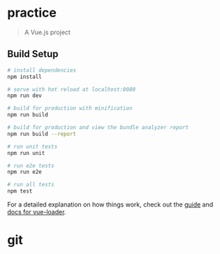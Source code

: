 # practice

> A Vue.js project

## Build Setup

``` bash
# install dependencies
npm install

# serve with hot reload at localhost:8080
npm run dev

# build for production with minification
npm run build

# build for production and view the bundle analyzer report
npm run build --report

# run unit tests
npm run unit

# run e2e tests
npm run e2e

# run all tests
npm test
```

For a detailed explanation on how things work, check out the [guide](http://vuejs-templates.github.io/webpack/) and [docs for vue-loader](http://vuejs.github.io/vue-loader).

# git 
<!-- 
克隆到本地
git clone https://github.com/flyricer/practice.git 或者 git clone git://github.com/flyricer/practice.git
git checkout -b dev origin/dev 创建远程origin的dev分支到本地
git branch --set-upstream-to=origin/dev dev 指定本地dev分支与远程origin/dev分支的链接
git add . 提交到暂存区
git commit -m "提交信息" 将暂存区内容提交到当前分支

默认单仓库
git push origin <branch name,eg: master || dev >
git tag -a v0.1.0 -m "version1" 版本标签
git push origin v0.1.0

多仓库
git remote add gitee https://gitee.com/flyricer/firstPractice.git
git push gitee master
git remote add github https://github.com/flyricer/practice.git
git push github master

git init 初始化仓库
git remote -v 查看仓库信息
git status 查看仓库状态
git log 查看历史记录
git reset --hard <name> 回退到历史版本
git reflog 查看回退操作的历史记录

git stash 把当前工作现场“储藏”起来，等以后恢复现场后继续工作
git branch -D <name> 删除未合并的分支
创建+切换分支：git checkout -b <name>
合并某分支到当前分支：git merge <name>
删除分支：git branch -d <name>
  
-->